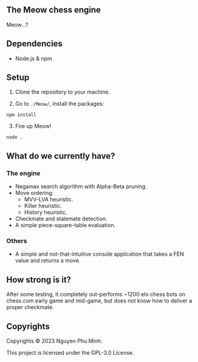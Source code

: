 ## The Meow chess engine

Meow...?


## Dependencies 

* Node.js & npm


## Setup

1. Clone the repository to your machine.

2. Go to `./Meow/`, install the packages:
```
npm install
```

3. Fire up Meow!

```
node .
```

## What do we currently have?

### The engine

* Negamax search algorithm with Alpha-Beta pruning.
* Move ordering:
	* MVV-LVA heuristic.
	* Killer heuristic.
	* History heuristic.
* Checkmate and stalemate detection.
* A simple piece-square-table evaluation.

### Others

* A simple and not-that-intuitive console application that takes a FEN value and returns a move.


## How strong is it?

After some testing, it completely out-performs ~1200 elo chess bots on chess.com early game and mid-game, but does not know how to deliver a proper checkmate.


## Copyrights

Copyrights © 2023 Nguyen Phu Minh.

This project is licensed under the GPL-3.0 License.
